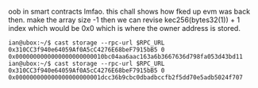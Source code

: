oob in smart contracts lmfao.
this chall shows how fked up evm was back then.
make the array size -1 then we can revise kec256(bytes32(1)) + 1 index which would be 0x0 which is
where the owner address is stored.

```
ian@ubox:~/$ cast storage --rpc-url $RPC_URL 0x310CC3f940e64059Af0A5cC4276E68beF7915bB5 0
0x0000000000000000000000010bc04aa6aac163a6b3667636d798fa053d43bd11
ian@ubox:~/$ cast storage --rpc-url $RPC_URL 0x310CC3f940e64059Af0A5cC4276E68beF7915bB5 0
0x000000000000000000000001dcc36b9cbc0dbadbccfb2f5dd70e5adb5024f707
```